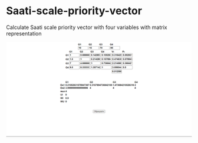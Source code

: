 # Saati-scale-priority-vector

Calculate Saati scale priority vector with four variables with matrix representation

![form](form.png)
